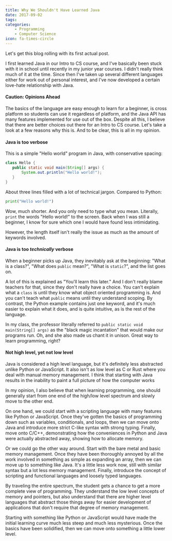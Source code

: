 ```yaml
---
title: Why We Shouldn't Have Learned Java
date: 2017-09-02
tags:
categories:
    - Programming
    - Computer Science
icon: fa-times-circle
---
```


Let's get this blog rolling with its first actual post.

I first learned Java in our Intro to CS course, and I've basically been stuck with it in school until recently in my junior year courses. I didn't really think much of it at the time. Since then I've taken up several different languages either for work out of personal interest, and I've now developed a certain love-hate relationship with Java.

#### Caution: Opinions Ahead

The basics of the language are easy enough to learn for a beginner, is cross platform so students can use it regardless of platform, and the Java API has many features implemented for use out of the box. Despite all this, I believe that there are better choices out there for an Intro to CS course. Let's take a look at a few reasons why this is. And to be clear, this is all in my opinion.

#### Java is too verbose
This is a simple "Hello world" program in Java, with conservative spacing:

```java
class Hello {
   public static void main(String[] args) {
       System.out.println("Hello world!");
   }
}
```

About three lines filled with a lot of technical jargon. Compared to Python:

```py
print("Hello world!")
```

Wow, much shorter. And you only need to type what you mean. Literally, `print` the words "Hello world!" to the screen. Back when I was still a beginner, I know for sure which one I would have found less intimidating.

However, the length itself isn't really the issue as much as the amount of keywords involved.

#### Java is too *technically* verbose
When a beginner picks up Java, they inevitably ask at the beginning: "What is a class?", "What does `public` mean?", "What is `static`?", and the list goes on.

A lot of this is explained as "You'll learn this later." And I don't really blame teachers for that, since they don't really have a choice. You can't explain what a `class` is until they know what object oriented programming is. And you can't teach what `public` means until they understand scoping. By contrast, the Python example contains just one keyword, and it's much easier to explain what it does, and is quite intuitive, as is the rest of the language.

In my class, the professor literally referred to  `public static void main(String[] args)` as the "black magic incantation" that would make our programs run. Oh, and she also made us chant it in unison. Great way to learn programming, right?

#### Not high level, yet not low level

Java is considered a high level language, but it's definitely less abstracted unlike Python or JavaScript. It also isn't as low level as C or Rust where you deal with manual memory management. I think that starting with Java results in the inability to paint a full picture of how the computer works

In my opinion, I also believe that when learning programming, one should generally start from one end of the high/low level spectrum and slowly move to the other end.

On one hand, we could start with a scripting language with many features like Python or JavaScript. Once they've gotten the basics of programming down such as variables, conditionals, and loops, then we can move onto Java and introduce more strict C-like syntax with strong typing. Finally, move onto C/C++, demonstrating how the conveniences in Python and Java were actually abstracted away, showing how to allocate memory.

Or we could go the other way around. Start with the bare metal and basic memory management. Once they have been thoroughly annoyed by all the work involved in something as simple as expanding an array, then we can move up to something like Java. It's a little less work now, still with similar syntax but a lot less memory management. Finally, introduce the concept of scripting and functional languages and loosely typed languages.

By traveling the entire spectrum, the student gets a chance to get a more complete view of programming. They understand the low level concepts of memory and pointers, but also understand that there are higher level languages that abstract those things away for easier development of applications that don't require that degree of memory management.

Starting with something like Python or JavaScript would have made the initial learning curve much less steep and much less mysterious. Once the basics have been solidified, then we can move onto something a little lower level.
